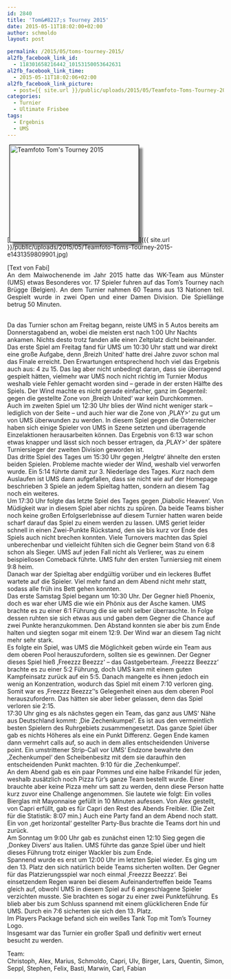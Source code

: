 ```yaml
---
id: 2840
title: 'Tom&#8217;s Tourney 2015'
date: 2015-05-11T18:02:00+02:00
author: schmoldo
layout: post

permalink: /2015/05/toms-tourney-2015/
al2fb_facebook_link_id:
  - 118301658216442_10153150053642631
al2fb_facebook_link_time:
  - 2015-05-11T18:02:06+02:00
al2fb_facebook_link_picture:
  - post={{ site.url }}/public/uploads/2015/05/Teamfoto-Toms-Tourney-2015-e1431359809901-300x225.jpg
categories:
  - Turnier
  - Ultimate Frisbee
tags:
  - Ergebnis
  - UMS
---
```

[<img class="alignleft wp-image-2841 size-medium" style="border: 1px solid black; box-shadow: 8px 8px 4px #888888;" src="{{ site.url }}/public/uploads/2015/05/Teamfoto-Toms-Tourney-2015-e1431359809901-300x225.jpg" alt="Teamfoto Tom's Tourney 2015" width="300" height="225"  />]({{ site.url }}/public/uploads/2015/05/Teamfoto-Toms-Tourney-2015-e1431359809901.jpg)

<p style="text-align: justify;">
  [Text von Fabi]<br /> An dem Maiwochenende im Jahr 2015 hatte das WK-Team aus Münster (UMS) etwas Besonderes vor. 17 Spieler fuhren auf das Tom’s Tourney nach Brügge (Belgien). An dem Turnier nahmen 60 Teams aus 13 Nationen teil. Gespielt wurde in zwei Open und einer Damen Division. Die Spiellänge betrug 50 Minuten.<br /> <!--more-->
  
  <br /> Da das Turnier schon am Freitag begann, reiste UMS in 5 Autos bereits am Donnerstagabend an, wobei die meisten erst nach 1:00 Uhr Nachts ankamen. Nichts desto trotz fanden alle einen Zeltplatz dicht beieinander. Das erste Spiel am Freitag fand für UMS um 10:30 Uhr statt und war direkt eine große Aufgabe, denn &#8218;Breizh United‘ hatte drei Jahre zuvor schon mal das Finale erreicht. Den Erwartungen entsprechend hoch viel das Ergebnis auch aus: 4 zu 15. Das lag aber nicht unbedingt daran, dass sie überragend gespielt hätten, vielmehr war UMS noch nicht richtig im Turnier Modus weshalb viele Fehler gemacht worden sind – gerade in der ersten Hälfte des Spiels. Der Wind machte es nicht gerade einfacher, ganz im Gegenteil: gegen die gestellte Zone von &#8218;Breizh United&#8216; war kein Durchkommen.<br /> Auch im zweiten Spiel um 12:30 Uhr blies der Wind nicht weniger stark – lediglich von der Seite &#8211; und auch hier war die Zone von &#8218;PLAY>&#8216; zu gut um von UMS überwunden zu werden. In diesem Spiel gegen die Österreicher haben sich einige Spieler von UMS in Szene setzten und überragende Einzelaktionen herausarbeiten können. Das Ergebnis von 6:13 war schon etwas knapper und lässt sich noch besser ertragen, da &#8218;PLAY>&#8216; der spätere Turniersieger der zweiten Division geworden ist.<br /> Das dritte Spiel des Tages um 15:30 Uhr gegen &#8218;Helgtre&#8216; ähnelte den ersten beiden Spielen. Probleme machte wieder der Wind, weshalb viel verworfen wurde. Ein 5:14 führte damit zur 3. Niederlage des Tages. Kurz nach dem Auslaufen ist UMS dann aufgefallen, dass sie nicht wie auf der Homepage beschrieben 3 Spiele an jedem Spieltag hatten, sondern an diesem Tag noch ein weiteres.<br /> Um 17:30 Uhr folgte das letzte Spiel des Tages gegen &#8218;Diabolic Heaven&#8216;. Von Müdigkeit war in diesem Spiel aber nichts zu spüren. Da beide Teams bisher noch keine großen Erfolgserlebnisse auf diesem Turnier hatten waren beide scharf darauf das Spiel zu einem werden zu lassen. UMS geriet leider schnell in einen Zwei-Punkte Rückstand, den sie bis kurz vor Ende des Spiels auch nicht brechen konnten. Viele Turnovers machten das Spiel unberechenbar und vielleicht fühlten sich die Gegner beim Stand von 6:8 schon als Sieger. UMS auf jeden Fall nicht als Verlierer, was zu einem beispiellosen Comeback führte. UMS fuhr den ersten Turniersieg mit einem 9:8 heim.<br /> Danach war der Spieltag aber endgültig vorüber und ein leckeres Buffet wartete auf die Spieler. Viel mehr fand an dem Abend nicht mehr statt, sodass alle früh ins Bett gehen konnten.<br /> Das erste Samstag Spiel begann um 10:30 Uhr. Der Gegner hieß Phoenix, doch es war eher UMS die wie ein Phönix aus der Asche kamen. UMS brachte es zu einer 6:1 Führung die sie wohl selber überraschte. In Folge dessen ruhten sie sich etwas aus und gaben dem Gegner die Chance auf zwei Punkte heranzukommen. Den Abstand konnten sie aber bis zum Ende halten und siegten sogar mit einem 12:9. Der Wind war an diesem Tag nicht mehr sehr stark.<br /> Es folgte ein Spiel, was UMS die Möglichkeit geben würde ein Team aus dem oberen Pool herauszufordern, sollten sie es gewinnen. Der Gegner dieses Spiel hieß &#8218;Freezzz Beezzz&#8216; &#8211; das Gastgeberteam. &#8218;Freezzz Beezzz&#8216; brachte es zu einer 5:2 Führung, doch UMS kam mit einem guten Kampfeinsatz zurück auf ein 5:5. Danach mangelte es ihnen jedoch ein wenig an Konzentration, wodurch das Spiel mit einem 7:10 verloren ging. Somit war es &#8218;Freezzz Beezzz&#8217;‘s Gelegenheit einen aus dem oberen Pool herauszufordern. Das hätten sie aber lieber gelassen, denn das Spiel verloren sie 2:15.<br /> 17:30 Uhr ging es als nächstes gegen ein Team, das ganz aus UMS‘ Nähe aus Deutschland kommt: &#8218;Die Zechenkumpel&#8216;. Es ist aus den vermeintlich besten Spielern des Ruhrgebiets zusammengesetzt. Das ganze Spiel über gab es nichts Höheres als eine ein Punkt Differenz. Gegen Ende kamen dann vermehrt calls auf, so auch in dem alles entscheidenden Universe point. Ein umstrittener Strip-Call vor UMS‘ Endzone bewahrte den &#8218;Zechenkumpel&#8216; den Scheibenbesitz mit dem sie daraufhin den entscheidenden Punkt machten. 9:10 für die &#8218;Zechenkumpel&#8216;.<br /> An dem Abend gab es ein paar Pommes und eine halbe Frikandel für jeden, weshalb zusätzlich noch Pizza für’s ganze Team bestellt wurde. Einer brauchte aber keine Pizza mehr um satt zu werden, denn diese Person hatte kurz zuvor eine Challenge angenommen. Sie lautete wie folgt: Ein volles Bierglas mit Mayonnaise gefüllt in 10 Minuten aufessen. Von Alex gestellt, von Capri erfüllt, gab es für Capri den Rest des Abends Freibier. (Die Zeit für die Statistik: 8:07 min.) Auch eine Party fand an dem Abend noch statt. Ein von &#8218;get horizontal&#8216; gestellter Party-Bus brachte die Teams dort hin und zurück.<br /> Am Sonntag um 9:00 Uhr gab es zunächst einen 12:10 Sieg gegen die &#8218;Donkey Divers&#8216; aus Italien. UMS führte das ganze Spiel über und hielt dieses Führung trotz einiger Wackler bis zum Ende.<br /> Spannend wurde es erst um 12:00 Uhr im letzten Spiel wieder. Es ging um den 13. Platz den sich natürlich beide Teams sicherten wollten. Der Gegner für das Platzierungsspiel war noch einmal &#8218;Freezzz Beezzz&#8216;. Bei einsetzendem Regen waren bei diesem Aufeinandertreffen beide Teams gleich auf, obwohl UMS in diesem Spiel auf 6 angeschlagene Spieler verzichten musste. Sie brachten es sogar zu einer zwei Punkteführung. Es blieb aber bis zum Schluss spannend mit einem glücklicheren Ende für UMS. Durch ein 7:6 sicherten sie sich den 13. Platz.<br /> Im Players Package befand sich ein weißes Tank Top mit Tom’s Tourney Logo.<br /> Insgesamt war das Turnier ein großer Spaß und definitiv wert erneut besucht zu werden.
</p>

<p style="text-align: justify;">
  Team:<br /> Christoph, Alex, Marius, Schmoldo, Capri, Ulv, Birger, Lars, Quentin, Simon, Seppl, Stephen, Felix, Basti, Marwin, Carl, Fabian
</p>